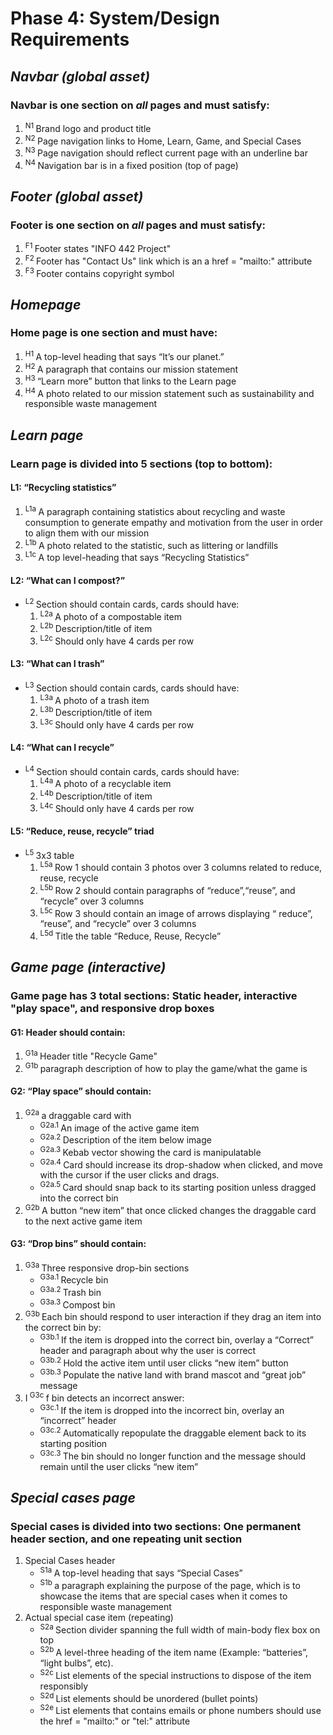 # Phase 4: System/Design Requirements

## *Navbar (global asset)*
### Navbar is one section on *all* pages and must satisfy:
1. <sup> N1 </sup>   Brand logo and product title
2. <sup> N2 </sup> Page navigation links to Home, Learn, Game, and Special Cases
3. <sup> N3 </sup> Page navigation should reflect current page with an underline bar
4. <sup> N4 </sup> Navigation bar is in a fixed position (top of page)

## *Footer (global asset)*
### Footer is one section on *all* pages and must satisfy:
1. <sup> F1 </sup> Footer states "INFO 442 Project"
2. <sup> F2 </sup> Footer has "Contact Us" link which is an a href = "mailto:" attribute
3. <sup> F3 </sup> Footer contains copyright symbol
## *Homepage*
### Home page is one section and must have:
1. <sup> H1 </sup> A top-level heading that says “It’s our planet.”
2. <sup> H2 </sup> A paragraph that contains our mission statement
3. <sup> H3 </sup> “Learn more” button that links to the Learn page  
4. <sup> H4 </sup> A photo related to our mission statement such as sustainability and responsible waste management

## *Learn page*
### Learn page is divided into 5 sections (top to bottom):
#### L1: “Recycling statistics”
1. <sup> L1a </sup> A paragraph containing statistics about recycling and waste consumption to generate empathy and motivation from the user in order to align them with our mission  
2. <sup> L1b </sup> A photo related to the statistic, such as littering or landfills  
3. <sup> L1c </sup> A top level-heading that says “Recycling Statistics”  
#### L2: “What can I compost?”
- <sup> L2 </sup> Section should contain cards, cards should have:
  1. <sup> L2a </sup> A photo of a compostable item
  2. <sup> L2b </sup> Description/title of item
  3. <sup> L2c </sup> Should only have 4 cards per row
#### L3: “What can I trash”
- <sup> L3 </sup> Section should contain cards, cards should have:
  1. <sup> L3a </sup> A photo of a trash item
  2. <sup> L3b </sup> Description/title of item
  3. <sup> L3c </sup> Should only have 4 cards per row
#### L4: “What can I recycle”
- <sup> L4 </sup> Section should contain cards, cards should have:
  1. <sup> L4a </sup> A photo of a recyclable item
  2. <sup> L4b </sup> Description/title of item
  3. <sup> L4c </sup> Should only have 4 cards per row
#### L5: “Reduce, reuse, recycle” triad
- <sup> L5 </sup> 3x3 table
  1. <sup> L5a </sup> Row 1 should contain 3 photos over 3 columns related to reduce, reuse, recycle
  2. <sup> L5b </sup> Row 2 should contain paragraphs of “reduce”,“reuse”, and “recycle” over 3 columns
  3. <sup> L5c </sup> Row 3 should contain an image of arrows displaying “ reduce”, “reuse”, and “recycle” over 3 columns
  4. <sup> L5d </sup> Title the table “Reduce, Reuse, Recycle”


## *Game page (interactive)*
### Game page has 3 total sections: Static header, interactive "play space", and responsive drop boxes
#### G1: Header should contain:
1. <sup> G1a </sup> Header title "Recycle Game"
2. <sup> G1b </sup> paragraph description of how to play the game/what the game is
#### G2: “Play space” should contain:
1. <sup> G2a </sup> a draggable card with
    - <sup> G2a.1 </sup> An image of the active game item
    - <sup> G2a.2 </sup> Description of the item below image
    - <sup> G2a.3 </sup> Kebab vector showing the card is manipulatable
    - <sup> G2a.4 </sup> Card should increase its drop-shadow when clicked, and move with the cursor if the user clicks and drags.
    - <sup> G2a.5 </sup> Card should snap back to its starting position unless dragged into the correct bin
2. <sup> G2b </sup> A button “new item” that once clicked changes the draggable card to the next active game item
#### G3: “Drop bins” should contain:
1. <sup> G3a </sup> Three responsive drop-bin sections
    - <sup> G3a.1 </sup> Recycle bin
    - <sup> G3a.2 </sup> Trash bin
    - <sup> G3a.3 </sup> Compost bin
2. <sup> G3b </sup> Each bin should respond to user interaction if they drag an item into the correct bin by:
    - <sup> G3b.1 </sup> If the item is dropped into the correct bin, overlay a “Correct” header and paragraph about why the user is correct
    - <sup> G3b.2 </sup> Hold the active item until user clicks “new item” button
    - <sup> G3b.3 </sup> Populate the native land with brand mascot and “great job” message
3. I<sup> G3c </sup> f bin detects an incorrect answer:
    - <sup> G3c.1 </sup> If the item is dropped into the incorrect bin, overlay an “incorrect” header
    - <sup> G3c.2 </sup> Automatically repopulate the draggable element back to its starting position
    - <sup> G3c.3 </sup> The bin should no longer function and the message should remain until the user clicks “new item”

## *Special cases page*
### Special cases is divided into two sections: One permanent header section, and one repeating unit section
1. Special Cases header
    - <sup> S1a </sup> A top-level heading that says “Special Cases”
    - <sup> S1b </sup> a paragraph explaining the purpose of the page, which is to showcase the items that are special cases when it comes to responsible waste management
2. Actual special case item (repeating)
    - <sup> S2a </sup> Section divider spanning the full width of main-body flex box on top
    - <sup> S2b </sup> A level-three heading of the item name (Example: “batteries”, “light bulbs”, etc).
    - <sup> S2c </sup> List elements of the special instructions to dispose of the item responsibly
    - <sup> S2d </sup> List elements should be unordered (bullet points)
    - <sup> S2e </sup> List elements that contains emails or phone numbers should use the href = "mailto:" or "tel:" attribute
